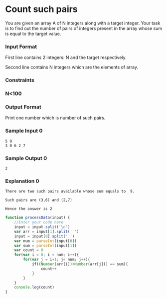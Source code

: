 # Count such pairs

You are given an array A of N integers along with a target integer. Your task is to find out the number of pairs of integers present in the array whose sum is equal to the target value.

### Input Format

First line contains 2 integers: N and the target respectively.

Second line contains N integers which are the elements of array.

### Constraints

### N<100

### Output Format

Print one number which is number of such pairs.

### Sample Input 0
```
5 9
3 0 6 2 7
```
### Sample Output 0
```
2
```
### Explanation 0
```
There are two such pairs available whose sum equals to  9. 

Such pairs are (3,6) and (2,7)

Hence the answer is 2
```
```javascript
function processData(input) {
    //Enter your code here
    input = input.split('\n')
    var arr = input[1].split(' ')
    input = input[0].split(' ')
    var num = parseInt(input[0])
    var sum = parseInt(input[1])
    var count = 0
    for(var i = 0; i < num; i++){
        for(var j = i+1; j< num; j++){
            if((Number(arr[i])+Number(arr[j])) == sum){
                count++
            }
        }
    }
    console.log(count)
} 

```
